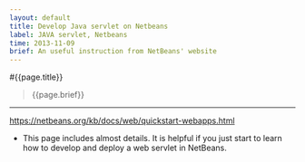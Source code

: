 ```yaml
---
layout: default
title: Develop Java servlet on Netbeans 
label: JAVA servlet, Netbeans
time: 2013-11-09
brief: An useful instruction from NetBeans' website
---
```


#{{page.title}}
> {{page.brief}}
**************

<https://netbeans.org/kb/docs/web/quickstart-webapps.html>
+ This page includes almost details. It is helpful if you just start to learn how to develop and deploy a web servlet in NetBeans.  